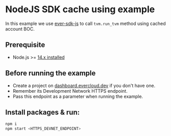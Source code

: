 # NodeJS SDK cache using example

In this example we use [ever-sdk-js](https://github.com/tonlabs/ever-sdk-js) to call `tvm.run_tvm` method using cached account BOC.

## Prerequisite

* Node.js >= [14.x installed](https://nodejs.org)

## Before running the example

-   Create a project on [dashboard.evercloud.dev](https://dashboard.evercloud.dev/projects) if you don't have one.
-   Remember its Development Network HTTPS endpoint.
-   Pass this endpoint as a parameter when running the example.

## Install packages & run:

```sh
npm i
npm start <HTTPS_DEVNET_ENDPOINT>
```
